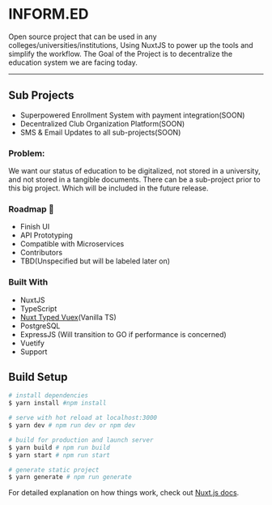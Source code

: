 # INFORM.ED

Open source project that can be used in any colleges/universities/institutions, Using NuxtJS to power up the tools
and simplify the workflow. The Goal of the Project is to decentralize the education system we are facing today.
<hr> 

## Sub Projects
- Superpowered Enrollment System with payment integration(SOON)
- Decentralized Club Organization Platform(SOON)
- SMS & Email Updates to all sub-projects(SOON)

### Problem:
We want our status of education to be digitalized, not stored in a university, and not stored in a tangible documents. There can be a sub-project prior to this big project. Which will be included in the future release.




### Roadmap 🏁 
- Finish UI
- API Prototyping
- Compatible with Microservices
- Contributors
- TBD(Unspecified but will be labeled later on)

### Built With
- NuxtJS
- TypeScript
- [Nuxt Typed Vuex](https://github.com/danielroe/nuxt-typed-vuex)(Vanilla TS)
- PostgreSQL
- ExpressJS (Will transition to GO if performance is concerned)
- Vuetify
- Support

## Build Setup

``` bash
# install dependencies
$ yarn install #npm install

# serve with hot reload at localhost:3000
$ yarn dev # npm run dev or npm dev

# build for production and launch server
$ yarn build # npm run build
$ yarn start # npm run start

# generate static project
$ yarn generate # npm run generate
```

For detailed explanation on how things work, check out [Nuxt.js docs](https://nuxtjs.org).
